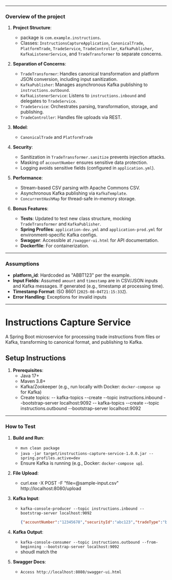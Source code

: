 
---

### Overview of the project
1. **Project Structure**:
   - package is `com.example.instructions`.
   - Classes: `InstructionsCaptureApplication`, `CanonicalTrade`, `PlatformTrade`, `TradeService`, `TradeController`, `KafkaPublisher`, `KafkaListenerService`, and `TradeTransformer` to separate concerns.

2. **Separation of Concerns**:
   - `TradeTransformer`: Handles canonical transformation and platform JSON conversion, including input sanitization.
   - `KafkaPublisher`: Manages asynchronous Kafka publishing to `instructions.outbound`.
   - `KafkaListenerService`: Listens to `instructions.inbound` and delegates to `TradeService`.
   - `TradeService`: Orchestrates parsing, transformation, storage, and publishing.
   - `TradeController`: Handles file uploads via REST.

3. **Model**:
   - `CanonicalTrade` and `PlatformTrade`

4. **Security**:
   - Sanitization in `TradeTransformer.sanitize` prevents injection attacks.
   - Masking of `accountNumber` ensures sensitive data protection.
   - Logging avoids sensitive fields (configured in `application.yml`).

5. **Performance**:
   - Stream-based CSV parsing with Apache Commons CSV.
   - Asynchronous Kafka publishing via `KafkaTemplate`.
   - `ConcurrentHashMap` for thread-safe in-memory storage.

6. **Bonus Features**:
   - **Tests**: Updated to test new class structure, mocking `TradeTransformer` and `KafkaPublisher`.
   - **Spring Profiles**: `application-dev.yml` and `application-prod.yml` for environment-specific Kafka configs.
   - **Swagger**: Accessible at `/swagger-ui.html` for API documentation.
   - **Dockerfile**: For containerization.

---

### Assumptions
- **platform_id**: Hardcoded as "ABBT123" per the example. 
- **Input Fields**: Assumed `amount` and `timestamp` are in CSV/JSON inputs and Kafka messages. If generated (e.g., timestamp at processing time).
- **Timestamp Format**: ISO 8601 (`2025-08-04T21:15:33Z`). 
- **Error Handling**: Exceptions for invalid inputs

---
# Instructions Capture Service

A Spring Boot microservice for processing trade instructions from files or Kafka, transforming to canonical format, and publishing to Kafka.

## Setup Instructions

1. **Prerequisites**:
   - Java 17+
   - Maven 3.8+
   - Kafka/Zookeeper (e.g., run locally with Docker: `docker-compose up` for Kafka)
   - Create topics:
   -- kafka-topics --create --topic instructions.inbound --bootstrap-server localhost:9092
   -- kafka-topics --create --topic instructions.outbound --bootstrap-server localhost:9092

---

### How to Test
1. **Build and Run**:
   - `mvn clean package`
   - `java -jar target/instructions-capture-service-1.0.0.jar --spring.profiles.active=dev`
   - Ensure Kafka is running (e.g., Docker: `docker-compose up`).

2. **File Upload**:
   - curl.exe -X POST -F "file=@sample-input.csv" http://localhost:8080/upload

3. **Kafka Input**:
   - `kafka-console-producer --topic instructions.inbound --bootstrap-server localhost:9092`
     ```json
     {"accountNumber":"12345678","securityId":"abc123","tradeType":"buy","amount":100000,"timestamp":"2025-08-04T21:15:33Z"}

4. **Kafka Output**:
    - `kafka-console-consumer --topic instructions.outbound --from-beginning --bootstrap-server localhost:9092`
    - shoudl match the 

5. **Swagger Docs**:
    - `Access http://localhost:8080/swagger-ui.html`
